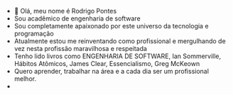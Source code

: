 - 👋  Olá, meu nome é Rodrigo Pontes
- Sou acadêmico de engenharia de software
- Sou completamente apaixonado por este universo da tecnologia e programação
- Atualmente estou me reinventando como profissional e mergulhando de vez nesta profissão maravilhosa e respeitada
- Tenho lido livros como ENGENHARIA DE SOFTWARE, Ian Sommerville, Hábitos Atômicos, James Clear, Essencialismo, Greg McKeown
-  Quero aprender, trabalhar na área e a cada dia ser um profissional melhor.
-  

<!---
rodrigopontes19/rodrigopontes19 is a ✨ special ✨ repository because its `README.md` (this file) appears on your GitHub profile.
You can click the Preview link to take a look at your changes.
--->
